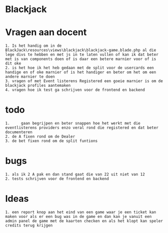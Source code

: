 # Blackjack




# Vragen aan docent
    1. Is het handig om in de BlackJack\resources\views\blackjack\blackjack-game.blade.php al die lege divs te hebben en met js in te laten vullen of kan ik dat beter met is van components doen of is daar een betere marnier voor of is dit oke
    2. is het hoe ik het heb gedaan met de split voor de usercards een handige en of oke marnier of is het handiger en beter om het om een andere marnier te doen
    3. vragen of met Event listerens Registered een goeie marnier is om de blackjack profiles aantemaken 
    4. vragen hoe ik test ga schrijven voor de frontend en backend
# todo
    1.     gaan begrijpen en beter snappen hoe het werkt met die eventlisterens providers enzo veral rond die registered en dat beter documenteren
    2. de A fixen rond om de Dealer
    3. de bet fixen rond om de split funtions
# bugs
    1. als ik 2 A pak en dan stand gaat die van 22 uit niet van 12
    2. tests schrijven voor de frontend en backend
  
# Ideas
    1. een report knop aan het eind van een game waar je een ticket kan maken voor als er een bug was in de game en dan kan je vanuit een admin panel de game met de kaarten checken en als het klopt kan speler credits terug krijgen